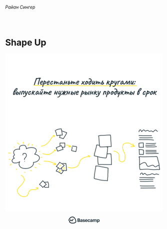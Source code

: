 ###### Райан Сингер

<br>

# Shape Up

![Перестаньте ходить кругами: выпускайте нужные рынку продукты в срок](../images/png/_book_cover.png)

<div style="text-align:center"><img src="../images/basecamp-logo.svg" width="100" /></div>